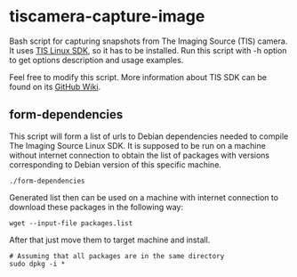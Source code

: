 # tiscamera-capture-image

Bash script for capturing snapshots from The Imaging Source (TIS) camera. It uses [TIS Linux SDK](https://github.com/TheImagingSource/tiscamera), so it has to be installed. Run this script with -h option to get options description and usage examples.

Feel free to modify this script. More information about TIS SDK can be found on its [GitHub Wiki](https://github.com/TheImagingSource/tiscamera/wiki).

## form-dependencies

This script will form a list of urls to Debian dependencies needed to compile The Imaging Source Linux SDK. It is supposed to be run on a machine without internet connection to obtain the list of packages with versions corresponding to Debian version of this specific machine. 

```
./form-dependencies
```

Generated list then can be used on a machine with internet connection to download these packages in the following way:

```
wget --input-file packages.list
```

After that just move them to target machine and install.

```
# Assuming that all packages are in the same directory
sudo dpkg -i *
```
